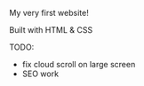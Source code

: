 My very first website! 

Built with HTML & CSS

TODO:
  - fix cloud scroll on large screen
  - SEO work
